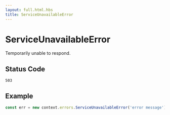 ```yaml
---
layout: full.html.hbs
title: ServiceUnavailableError
---
```


# ServiceUnavailableError

Temporarily unable to respond.

## Status Code

`503`

## Example

```js
const err = new context.errors.ServiceUnavailableError('error message');
```
